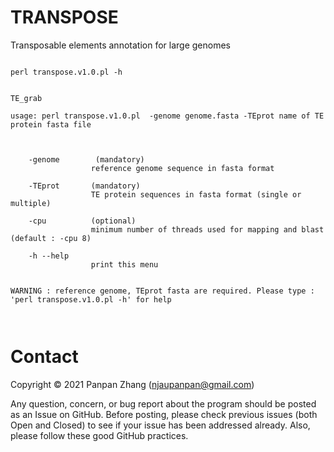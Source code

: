 # TRANSPOSE
Transposable elements annotation for large genomes


```

perl transpose.v1.0.pl -h


TE_grab

usage: perl transpose.v1.0.pl  -genome genome.fasta -TEprot name of TE protein fasta file 



	-genome        (mandatory)
	 		   	  reference genome sequence in fasta format
		
	-TEprot       (mandatory)
			  	  TE protein sequences in fasta format (single or multiple)

	-cpu          (optional)
				  minimum number of threads used for mapping and blast (default : -cpu 8)

	-h --help
				  print this menu


WARNING : reference genome, TEprot fasta are required. Please type : 'perl transpose.v1.0.pl -h' for help 



```

# Contact

Copyright © 2021 Panpan Zhang (njaupanpan@gmail.com)

Any question, concern, or bug report about the program should be posted as an Issue on GitHub. Before posting, please check previous issues (both Open and Closed) to see if your issue has been addressed already. Also, please follow these good GitHub practices.
